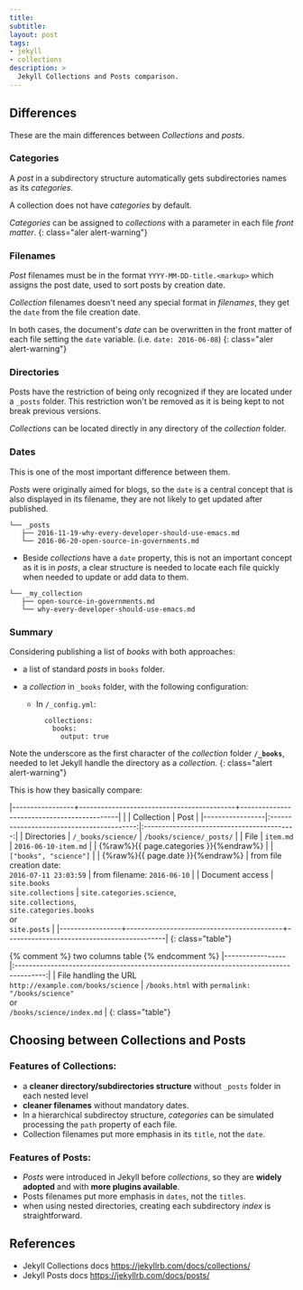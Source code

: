 ```yaml
---
title: 
subtitle:
layout: post
tags:
- jekyll
- collections
description: >
  Jekyll Collections and Posts comparison.
---
```


## Differences

These are the main differences between _Collections_ and _posts_.


### Categories

A _post_ in a subdirectory structure automatically gets subdirectories
names as its _categories_. 

A collection does not have _categories_ by default.

_Categories_ can be assigned to _collections_ with a parameter in each
file _front matter_.
{: class="aler alert-warning"}

### Filenames

_Post_ filenames must be in the format `YYYY-MM-DD-title.<markup>` which
assigns the post date, used to sort posts by creation date.

_Collection_ filenames doesn't need any special format in _filenames_,
they get the `date` from the file creation date.

In both cases, the document's _date_ can be overwritten in the front 
matter of each file setting the `date` variable. (i.e. `date: 2016-06-08`)
{: class="aler alert-warning"}

### Directories

Posts have the restriction of being only recognized if they are located
under a `_posts` folder. 
This restriction won't be removed as it is being kept to not break
previous versions.

_Collections_ can be located directly in any directory of the _collection_ folder.

### Dates

This is one of the most important difference between them.

_Posts_ were originally aimed for blogs, so the `date` is a central concept
that is also displayed in its filename, they are not likely to get updated
after published.

~~~
└── _posts
   ├── 2016-11-19-why-every-developer-should-use-emacs.md
   └── 2016-06-20-open-source-in-governments.md
~~~

- Beside _collections_ have a `date` property, this is not an important
concept as it is in _posts_, a clear structure is needed to locate each
file quickly when needed to update or add data to them.

~~~
└── _my_collection
   ├── open-source-in-governments.md
   └── why-every-developer-should-use-emacs.md
~~~

### Summary

Considering publishing a list of _books_ with both approaches:

- a list of standard _posts_ in `books` folder.
- a _collection_ in `_books` folder, with the following configuration:

  - In `/_config.yml`:

	~~~ liquid
	  collections:
	    books:
	      output: true
    ~~~

Note the underscore as the first character of the _collection_ folder <strong>`/_books`</strong>,
needed to let Jekyll handle the directory as a _collection_.
{: class="alert alert-warning"}

This is how they basically compare:

|-----------------+-------------------------------------------+--------------------------------------------|
|                 |             Collection                    |                   Post                     |
|-----------------|:-----------------------------------------:|:------------------------------------------:|
| Directories     | `/_books/science/`           | `/books/science/_posts/`                    |
| File            | `item.md`                                 | `2016-06-10-item.md`                       |
| {%raw%}{{ page.categories }}{%endraw%} |                     | `["books", "science"]`                         |
| {%raw%}{{ page.date }}{%endraw%}   | from file creation date:<br> `2016-07-11 23:03:59` | from filename: `2016-06-10`             |
| Document access | `site.books` <br> `site.collections`      | `site.categories.science`, <br> `site.collections`, <br> `site.categories.books` <br> or <br> `site.posts` |
|-----------------+-------------------------------------------+--------------------------------------------|
{: class="table"}

{% comment %} two columns table {% endcomment %}
|-----------------|:--------------------------------------------------------------------------------------:|
| File handling the URL <br> `http://example.com/books/science` | `/books.html` with `permalink: "/books/science"` <br> or <br> `/books/science/index.md` |
{: class="table"}

## Choosing between Collections and Posts


### Features of __Collections__:

- a __cleaner directory/subdirectories structure__ without `_posts` folder
in each nested level
- __cleaner filenames__ without mandatory dates.
- In a hierarchical subdirectoy structure, _categories_ can be simulated
processing the `path` property of each file.
- Collection filenames put more emphasis in its `title`, not the `date`.

### Features of __Posts__:

- _Posts_ were introduced in Jekyll before _collections_, so they are
__widely adopted__ and with __more plugins available__.
- Posts filenames put more emphasis in `dates`, not the `titles`.
- when using nested directories, creating each subdirectory _index_ is
straightforward.

## References

- Jekyll Collections docs <https://jekyllrb.com/docs/collections/>
- Jekyll Posts docs <https://jekyllrb.com/docs/posts/>



